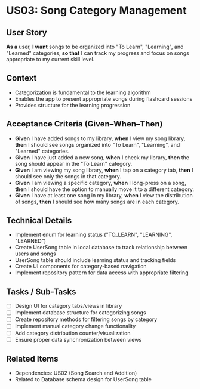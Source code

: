 # US03: Song Category Management

## User Story
**As a** user, **I want** songs to be organized into "To Learn", "Learning", and "Learned" categories, **so that** I can track my progress and focus on songs appropriate to my current skill level.

## Context
- Categorization is fundamental to the learning algorithm
- Enables the app to present appropriate songs during flashcard sessions
- Provides structure for the learning progression

## Acceptance Criteria (Given–When–Then)
- **Given** I have added songs to my library, **when** I view my song library, **then** I should see songs organized into "To Learn", "Learning", and "Learned" categories.
- **Given** I have just added a new song, **when** I check my library, **then** the song should appear in the "To Learn" category.
- **Given** I am viewing my song library, **when** I tap on a category tab, **then** I should see only the songs in that category.
- **Given** I am viewing a specific category, **when** I long-press on a song, **then** I should have the option to manually move it to a different category.
- **Given** I have at least one song in my library, **when** I view the distribution of songs, **then** I should see how many songs are in each category.

## Technical Details
- Implement enum for learning status ("TO_LEARN", "LEARNING", "LEARNED")
- Create UserSong table in local database to track relationship between users and songs
- UserSong table should include learning status and tracking fields
- Create UI components for category-based navigation
- Implement repository pattern for data access with appropriate filtering

## Tasks / Sub-Tasks
- [ ] Design UI for category tabs/views in library
- [ ] Implement database structure for categorizing songs
- [ ] Create repository methods for filtering songs by category
- [ ] Implement manual category change functionality
- [ ] Add category distribution counter/visualization
- [ ] Ensure proper data synchronization between views

## Related Items
- Dependencies: US02 (Song Search and Addition)
- Related to Database schema design for UserSong table